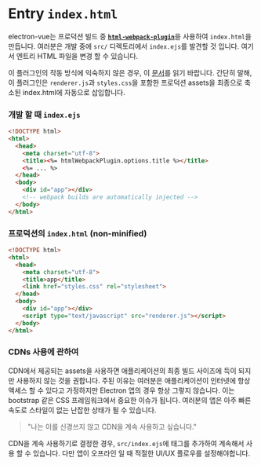 # Entry `index.html`

electron-vue는 프로덕션 빌드 중 [**`html-webpack-plugin`**](https://github.com/ampedandwired/html-webpack-plugin)을 사용하여 `index.html`을 만듭니다.
여러분은 개발 중에 `src/` 디렉토리에서 `index.ejs`를 발견할 것 입니다. 여기서 엔트리 HTML 파일을 변경 할 수 있습니다.

이 플러그인의 작동 방식에 익숙하지 않은 경우, 이 [문서](https://www.npmjs.com/package/html-webpack-plugin)를 읽기 바랍니다. 간단히 말해, 이 플러그인은 `renderer.js`과 `styles.css`을 포함한 프로덕션 assets을 최종으로 축소된 index.html에 자동으로 삽입합니다.

### 개발 할 때 `index.ejs`

```html
<!DOCTYPE html>
<html>
  <head>
    <meta charset="utf-8">
    <title><%= htmlWebpackPlugin.options.title %></title>
    <%= ... %>
  </head>
  <body>
    <div id="app"></div>
    <!-- webpack builds are automatically injected -->
  </body>
</html>
```

### 프로덕션의 `index.html` \(non-minified\)

```html
<!DOCTYPE html>
<html>
  <head>
    <meta charset="utf-8">
    <title>app</title>
    <link href="styles.css" rel="stylesheet">
  </head>
  <body>
    <div id="app"></div>
    <script type="text/javascript" src="renderer.js"></script>
  </body>
</html>
```

### CDNs 사용에 관하여

CDN에서 제공되는 assets을 사용하면 애플리케이션의 최종 빌드 사이즈에 득이 되지만 사용하지 않는 것을 권합니다. 주된 이유는 여러분은 애플리케이션이 인터넷에 항상 액세스 할 수 있다고 가정하지만 Electron 앱의 경우 항상 그렇지 않습니다. 이는 bootstrap 같은 CSS 프레임워크에서 중요한 이슈가 됩니다. 여러분의 앱은 아주 빠른 속도로 스타일이 없는 난잡한 상태가 될 수 있습니다.

> "나는 이를 신경쓰지 않고 CDN을 계속 사용하고 싶습니다."

CDN을 계속 사용하기로 결정한 경우, `src/index.ejs`에 태그를 추가하여 계속해서 사용 할 수 있습니다. 다만 앱이 오프라인 일 때 적절한 UI/UX 플로우를 설정해야합니다.


